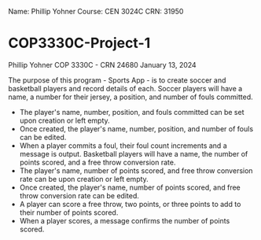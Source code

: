 Name: Phillip Yohner
Course: CEN 3024C
CRN: 31950

# COP3330C-Project-1

Phillip Yohner
COP 3330C - CRN 24680
January 13, 2024

The purpose of this program - Sports App - is to create soccer and basketball players and record details of each.
Soccer players will have a name, a number for their jersey, a position, and number of fouls committed.
 - The player's name, number, position, and fouls committed can be set upon creation or left empty.
 - Once created, the player's name, number, position, and number of fouls can be edited.
 - When a player commits a foul, their foul count increments and a message is output.
Basketball players will have a name, the number of points scored, and a free throw conversion rate.
 - The player's name, number of points scored, and free throw conversion rate can be upon creation or left empty.
 - Once created, the player's name, number of points scored, and free throw conversion rate can be edited.
 - A player can score a free throw, two points, or three points to add to their number of points scored.
 - When a player scores, a message confirms the number of points scored.
